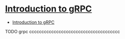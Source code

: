# [Introduction to gRPC](https://grpc.io/docs/what-is-grpc/introduction/)

- [Introduction to gRPC](#introduction-to-grpc)

















TODO grpc ccccccccccccccccccccccccccccccccccccc